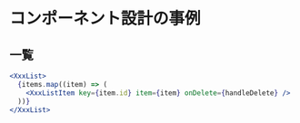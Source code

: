 # コンポーネント設計の事例

## 一覧

```jsx
<XxxList>
  {items.map((item) => (
    <XxxListItem key={item.id} item={item} onDelete={handleDelete} />
  ))}
</XxxList>
```
